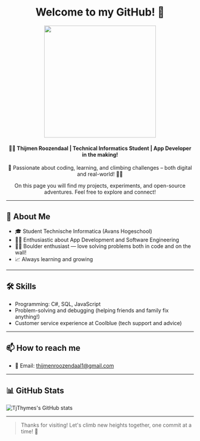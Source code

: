 <div align="center">
    <h1>Welcome to my GitHub! 🚀</h1>
    <img src="https://media.giphy.com/media/qgQUggAC3Pfv687qPC/giphy.gif" width="300px" />
    <h4>👨‍💻 Thijmen Roozendaal | Technical Informatics Student | App Developer in the making!</h4>
    <p>🚀 Passionate about coding, learning, and climbing challenges – both digital and real-world! 🧗‍♂️</p>
    <p>On this page you will find my projects, experiments, and open-source adventures. Feel free to explore and connect!</p>
</div>

---

## 🌟 About Me
- 🎓 Student Technische Informatica (Avans Hogeschool)
- 🧑‍💻 Enthusiastic about App Development and Software Engineering
- 🧗‍♂️ Boulder enthusiast — love solving problems both in code and on the wall!
- 📈 Always learning and growing

---

## 🛠 Skills
- Programming: C#, SQL, JavaScript
- Problem-solving and debugging (helping friends and family fix anything!)
- Customer service experience at Coolblue (tech support and advice)

---

## 📫 How to reach me
- 📧 Email: thijmenroozendaal1@gmail.com

---

## 📊 GitHub Stats
![TjThymes's GitHub stats](https://github-readme-stats.vercel.app/api?username=TjThymes&show_icons=true&theme=default)

---

> Thanks for visiting! Let's climb new heights together, one commit at a time! 🚀
